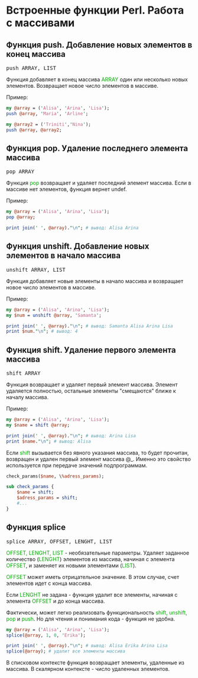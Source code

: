 ﻿# Встроенные функции Perl. Работа с массивами

## Функция push. Добавление новых элементов в конец массива

<pre>push ARRAY, LIST</pre>
Функция добавляет в конец массива <font color="#00aa00">ARRAY</font> один или несколько новых элементов. Возвращает новое число элементов в массиве.

Пример:

```perl
my @array = ('Alisa', 'Arina', 'Lisa');
push @array, 'Maria', 'Arline';

my @array2 = ('Triniti','Nina');
push @array, @array2;
```

## Функция pop. Удаление последнего элемента массива

<pre>pop ARRAY</pre>
Функция <font color="#00aa00">pop</font> возвращает и удаляет последний элемент массива. Если в массиве нет элементов, функция вернет undef.

Пример:

```perl
my @array = ('Alisa', 'Arina', 'Lisa');
pop @array;

print join(' ', @array)."\n"; # вывод: Alisa Arina
```

## Функция unshift. Добавление новых элементов в начало массива

<pre>unshift ARRAY, LIST</pre>
Функция добавляет новые элементы в начало массива и возвращает новое число элементов в массиве.

Пример:

```perl
my @array = ('Alisa', 'Arina', 'Lisa');
my $num = unshift @array, 'Samanta';

print join(' ', @array)."\n"; # вывод: Samanta Alisa Arina Lisa
print $num."\n"; # вывод: 4
```

## Функция shift. Удаление первого элемента массива

<pre>shift ARRAY</pre>
Функция возвращает и удаляет первый элемент массива. Элемент удаляется полностью, остальные элементы "смещаются" ближе к началу массива.

Пример:

```perl
my @array = ('Alisa', 'Arina', 'Lisa');
my $name = shift @array;

print join(' ', @array)."\n"; # вывод: Arina Lisa
print $name."\n"; # вывод: Alisa
```
Если <font color="#00aa00">shift</font> вызывается без явного указания массива, то будет прочитан, возвращен и удален первый элемент массива @_. Именно это свойство используется при передаче значений подпрограммам.

```perl
check_params($name, \%adress_params);

sub check_params {
	$name = shift;
	$adress_params = shift;
	#...
}
```

## Функция splice

<pre>splice ARRAY, OFFSET, LENGHT, LIST</pre>

<font color="#00aa00">OFFSET, LENGHT, LIST</font> - необязательные параметры. Удаляет заданное количество (<font color="#00aa00">LENGHT</font>) элементов из массива, начиная с элемента <font color="#00aa00">OFFSET</font>, и заменяет их новыми элементами (<font color="#00aa00">LIST</font>).

<font color="#00aa00">OFFSET</font> может иметь отрицательное значение. В этом случае, счет элементов идет с конца массива.

Если <font color="#00aa00">LENGHT</font> не задана - функция удалит все элементы, начиная с элемента <font color="#00aa00">OFFSET</font> и до конца массива.

Фактически, может легко реализовать функциональность <font color="#00aa00">shift, unshift, pop</font> и <font color="#00aa00">push</font>.  Но для чтения и понимания кода - функция не удобна.

```perl
my @array = ('Alisa', 'Arina', 'Lisa');
splice(@array, 1, 0, 'Erika');

print join(' ', @array)."\n"; # вывод: Alisa Erika Arina Lisa
splice(@array); # удалит все элементы массива
```

В списковом контексте функция возвращает элементы, удаленные из массива. В скалярном контексте - число удаленных элементов.

